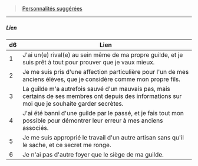 ﻿> [Personnalités suggérées](hd_background_membredeguilde_personnalites_suggerees.md)

---

##### Lien

|d6|Lien|
|---|---|
|1|J'ai un(e) rival(e) au sein même de ma propre guilde, et je suis prêt à tout pour prouver que je vaux mieux.|
|2|Je me suis pris d'une affection particulière pour l'un de mes anciens élèves, que je considère comme mon propre fils.|
|3|La guilde m'a autrefois sauvé d'un mauvais pas, mais certains de ses membres ont depuis des informations sur moi que je souhaite garder secrètes.|
|4|J'ai été banni d'une guilde par le passé, et je fais tout mon possible pour démontrer leur erreur à mes anciens associés.|
|5|Je me suis approprié le travail d'un autre artisan sans qu'il le sache, et ce secret me ronge.|
|6|Je n'ai pas d'autre foyer que le siège de ma guilde.|

